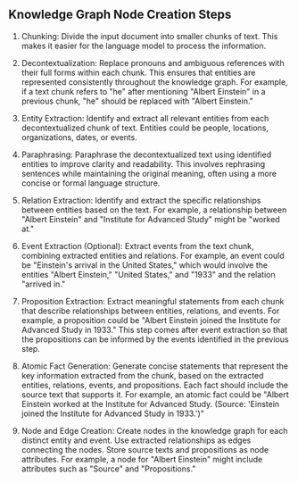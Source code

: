 ## Knowledge Graph Node Creation Steps

1. Chunking: Divide the input document into smaller chunks of text. This makes it easier for the language model to process the information. 


2. Decontextualization: Replace pronouns and ambiguous references with their full forms within each chunk. This ensures that entities are represented consistently throughout the knowledge graph.  For example, if a text chunk refers to "he" after mentioning "Albert Einstein" in a previous chunk, "he" should be replaced with "Albert Einstein." 


3. Entity Extraction: Identify and extract all relevant entities from each decontextualized chunk of text. Entities could be people, locations, organizations, dates, or events. 


4. Paraphrasing: Paraphrase the decontextualized text using identified entities to improve clarity and readability. This involves rephrasing sentences while maintaining the original meaning, often using a more concise or formal language structure.


5. Relation Extraction: Identify and extract the specific relationships between entities based on the text.  For example, a relationship between "Albert Einstein" and "Institute for Advanced Study" might be "worked at." 


5. Event Extraction (Optional): Extract events from the text chunk, combining extracted entities and relations.  For example, an event could be "Einstein's arrival in the United States," which would involve the entities "Albert Einstein," "United States," and "1933" and the relation "arrived in." 


6. Proposition Extraction: Extract meaningful statements from each chunk that describe relationships between entities, relations, and events.  For example, a proposition could be "Albert Einstein joined the Institute for Advanced Study in 1933."  This step comes after event extraction so that the propositions can be informed by the events identified in the previous step. 


7. Atomic Fact Generation: Generate concise statements that represent the key information extracted from the chunk, based on the extracted entities, relations, events, and propositions.  Each fact should include the source text that supports it.  For example, an atomic fact could be "Albert Einstein worked at the Institute for Advanced Study. (Source: 'Einstein joined the Institute for Advanced Study in 1933.')" 


8. Node and Edge Creation: Create nodes in the knowledge graph for each distinct entity and event.  Use extracted relationships as edges connecting the nodes.  Store source texts and propositions as node attributes.  For example, a node for "Albert Einstein" might include attributes such as "Source" and "Propositions." 

